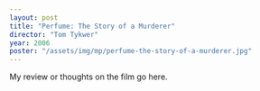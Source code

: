```yaml
---
layout: post
title: "Perfume: The Story of a Murderer"
director: "Tom Tykwer"
year: 2006
poster: "/assets/img/mp/perfume-the-story-of-a-murderer.jpg"
---
```


My review or thoughts on the film go here.
